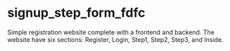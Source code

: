 # signup_step_form_fdfc
Simple registration website complete with a frontend and backend.  The website have six sections: Register, Login, Step1, Step2, Step3, and Inside.
